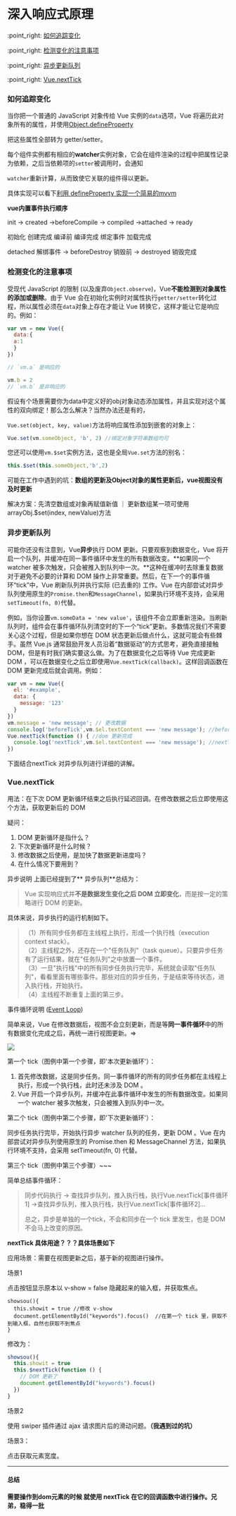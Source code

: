 # 深入响应式原理

:point\_right: [如何追踪变化](#如何追踪变化)

:point\_right: [检测变化的注意事项](#检测变化的注意事项)

:point\_right: [异步更新队列](#异步更新队列)

:point\_right:  [Vue.nextTick](#vuenexttick)

### 如何追踪变化

当你把一个普通的 JavaScript 对象传给 Vue 实例的`data`选项，Vue 将遍历此对象所有的属性，并使用[Object.defineProperty](https://developer.mozilla.org/en-US/docs/Web/JavaScript/Reference/Global_Objects/Object/defineProperty)

把这些属性全部转为 getter/setter。

每个组件实例都有相应的**watcher**实例对象，它会在组件渲染的过程中把属性记录为依赖，之后当依赖项的`setter`被调用时，会通知

`watcher`重新计算，从而致使它关联的组件得以更新。

具体实现可以看下[利用 defineProperty 实现一个简易的mvvm](https://www.jianshu.com/p/ad9f18f0bdb1)

**vue内置事件执行顺序**

init -&gt; created -&gt;beforeCompile -&gt; compiled -&gt;attached -&gt; ready

初始化 创建完成    编译前           编译完成     绑定事件     加载完成

detached    解绑事件 -&gt; beforeDestroy  销毁前 -&gt;  destroyed   销毁完成

### 检测变化的注意事项

受现代 JavaScript 的限制 \(以及废弃`Object.observe`\)，Vue**不能检测到对象属性的添加或删除**。由于 Vue 会在初始化实例时对属性执行`getter/setter`转化过程，所以属性必须在`data`对象上存在才能让 Vue 转换它，这样才能让它是响应的。例如：

```js
var vm = new Vue({
  data:{
  a:1
  }
})

// `vm.a` 是响应的

vm.b = 2
// `vm.b` 是非响应的
```

假设有个场景需要你为data中定义好的obj对象动态添加属性，并且实现对这个属性的双向绑定！那么怎么解决？当然办法还是有的，

`Vue.set(object, key, value)`方法将响应属性添加到嵌套的对象上：

```js
Vue.set(vm.someObject, 'b', 2) //绑定对象字符串数组均可
```

您还可以使用`vm.$set`实例方法，这也是全局`Vue.set`方法的别名：

```js
this.$set(this.someObject,'b',2)
```

可能在工作中遇到的坑：**数组的更新及Object对象的属性更新后，vue视图没有及时更新**

解决方案：先清空数组或对象再赋值新值 ｜ 更新数组某一项可使用arrayObj.$set\(index, newValue\)方法

### 异步更新队列

可能你还没有注意到，Vue**异步**执行 DOM 更新。只要观察到数据变化，Vue 将开启一个队列，并缓冲在同一事件循环中发生的所有数据改变。**如果同一个 watcher 被多次触发，只会被推入到队列中一次。**这种在缓冲时去除重复数据对于避免不必要的计算和 DOM 操作上非常重要。然后，在下一个的事件循环“tick”中，Vue 刷新队列并执行实际 \(已去重的\) 工作。Vue 在内部尝试对异步队列使用原生的`Promise.then`和`MessageChannel`，如果执行环境不支持，会采用`setTimeout(fn, 0)`代替。

例如，当你设置`vm.someData = 'new value'`，该组件不会立即重新渲染。当刷新队列时，组件会在事件循环队列清空时的下一个“tick”更新。多数情况我们不需要关心这个过程，但是如果你想在 DOM 状态更新后做点什么，这就可能会有些棘手。虽然 Vue.js 通常鼓励开发人员沿着“数据驱动”的方式思考，避免直接接触 DOM，但是有时我们确实要这么做。为了在数据变化之后等待 Vue 完成更新 DOM ，可以在数据变化之后立即使用`Vue.nextTick(callback)`。这样回调函数在 DOM 更新完成后就会调用。例如：

```js
var vm = new Vue({
  el: '#example',
  data: {
    message: '123'
  }
})
vm.message = 'new message'; // 更改数据 
console.log('beforeTick',vm.$el.textContent === 'new message'); //beforeTick false => 设置message后DOM还没有更新
Vue.nextTick(function () { //dom 更新完成
  console.log('nextTick',vm.$el.textContent === 'new message'); //nextTick true
})
```

下面结合nextTick 对异步队列进行详细的讲解。

### Vue.nextTick

用法：在下次 DOM 更新循环结束之后执行延迟回调。在修改数据之后立即使用这个方法，获取更新后的 DOM

疑问：

1. DOM 更新循环是指什么？
2. 下次更新循环是什么时候？
3. 修改数据之后使用，是加快了数据更新进度吗？
4. 在什么情况下要用到？

异步说明 上面已经提到了** 异步队列**总结为：

> Vue 实现响应式并**不是数据发生变化之后 DOM 立即变化**，而是按一定的策略进行 DOM 的更新。

具体来说，异步执行的运行机制如下。

> （1）所有同步任务都在主线程上执行，形成一个执行栈（execution context stack）。  
> （2）主线程之外，还存在一个"任务队列"（task queue）。只要异步任务有了运行结果，就在"任务队列"之中放置一个事件。  
> （3）一旦"执行栈"中的所有同步任务执行完毕，系统就会读取"任务队列"，看看里面有哪些事件。那些对应的异步任务，于是结束等待状态，进入执行栈，开始执行。  
> （4）主线程不断重复上面的第三步。

事件循环说明 \([Event Loop](/JavaScript/OO/eventLoop.md)\)

简单来说，Vue 在修改数据后，视图不会立刻更新，而是等**同一事件循环**中的所有数据变化完成之后，再统一进行视图更新。=&gt;

![](/assets/nextTick.png)

第一个 tick（图例中第一个步骤，即'本次更新循环'）：

1. 首先修改数据，这是同步任务。同一事件循环的所有的同步任务都在主线程上执行，形成一个执行栈，此时还未涉及 DOM 。
2. Vue 开启一个异步队列，并缓冲在此事件循环中发生的所有数据改变。如果同一个 watcher 被多次触发，只会被推入到队列中一次。

第二个 tick（图例中第二个步骤，即'下次更新循环'）：

同步任务执行完毕，开始执行异步 watcher 队列的任务，更新 DOM 。Vue 在内部尝试对异步队列使用原生的 Promise.then 和 MessageChannel 方法，如果执行环境不支持，会采用 setTimeout\(fn, 0\) 代替。

第三个 tick（图例中第三个步骤）~~~

简单总结事件循环：

> 同步代码执行 -&gt; 查找异步队列，推入执行栈，执行Vue.nextTick\[事件循环1\] -&gt;查找异步队列，推入执行栈，执行Vue.nextTick\[事件循环2\]...
>
> 总之，异步是单独的一个tick，不会和同步在一个 tick 里发生，也是 DOM 不会马上改变的原因。

**nextTick 具体用途？？？具体场景如下**

应用场景：需要在视图更新之后，基于新的视图进行操作。

场景1

点击按钮显示原本以 v-show = false 隐藏起来的输入框，并获取焦点。

```
showsou(){
  this.showit = true //修改 v-show
  document.getElementById("keywords").focus()  //在第一个 tick 里，获取不到输入框，自然也获取不到焦点
}
```

修改为：

```js
showsou(){
  this.showit = true
  this.$nextTick(function () {
    // DOM 更新了
    document.getElementById("keywords").focus()
  })
}
```

场景2

使用 swiper 插件通过 ajax 请求图片后的滑动问题。**（我遇到过的坑）**

场景3：

点击获取元素宽度。

---

#### **总结**

**需要操作到dom元素的时候 就使用 nextTick 在它的回调函数中进行操作。兄弟，稳得一批**

